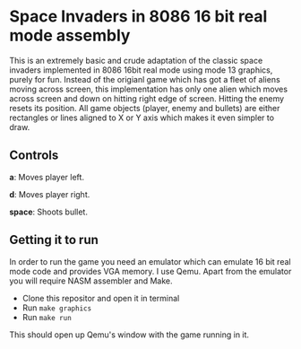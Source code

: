 # Space Invaders in 8086 16 bit real mode assembly

This is an extremely basic and crude adaptation of the classic space invaders implemented in 8086 16bit real mode
using mode 13 graphics, purely for fun. Instead of the origianl game which has got a fleet of aliens moving across
screen, this implementation has only one alien which moves across screen and down on hitting right edge of screen.
Hitting the enemy resets its position. All game objects (player, enemy and bullets) are either rectangles or lines
aligned to X or Y axis which makes it even simpler to draw.

## Controls

**a**: Moves player left.

**d**: Moves player right.

**space**: Shoots bullet.

## Getting it to run

In order to run the game you need an emulator which can emulate 16 bit real mode code and provides VGA memory.
I use Qemu. Apart from the emulator you will require NASM assembler and Make.

- Clone this repositor and open it in terminal
- Run ```make graphics```
- Run ```make run```

This should open up Qemu's window with the game running in it. 
